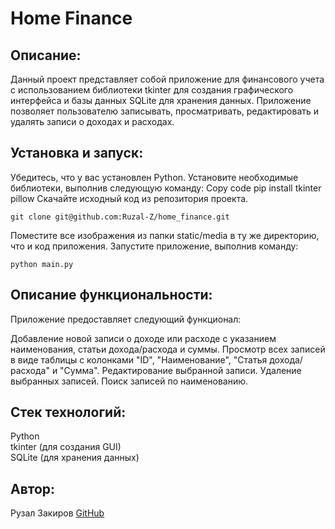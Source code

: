 # Home Finance

## Описание:
Данный проект представляет собой приложение для финансового учета с использованием библиотеки tkinter для создания графического интерфейса и базы данных SQLite для хранения данных. Приложение позволяет пользователю записывать, просматривать, редактировать и удалять записи о доходах и расходах.

## Установка и запуск:
Убедитесь, что у вас установлен Python.
Установите необходимые библиотеки, выполнив следующую команду:
Copy code
pip install tkinter pillow
Скачайте исходный код из репозитория проекта.
```
git clone git@github.com:Ruzal-Z/home_finance.git
```
Поместите все изображения из папки static/media в ту же директорию, что и код приложения.
Запустите приложение, выполнив команду:
```
python main.py
```
## Описание функциональности:
Приложение предоставляет следующий функционал:

Добавление новой записи о доходе или расходе с указанием наименования, статьи дохода/расхода и суммы.
Просмотр всех записей в виде таблицы с колонками "ID", "Наименование", "Статья дохода/расхода" и "Сумма".
Редактирование выбранной записи.
Удаление выбранных записей.
Поиск записей по наименованию.
## Стек технологий:
Python  
tkinter (для создания GUI)  
SQLite (для хранения данных)  
## Автор:
Рузал Закиров [GitHub](https://github.com/Ruzal-Z/)
